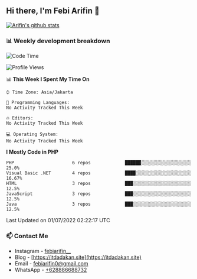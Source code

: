 ## Hi there, I'm Febi Arifin 👋

[![Arifin's github stats](https://github-readme-stats.vercel.app/api?username=febiarifin)](https://github.com/febiarifin/febiarifin)

<!-- ### I'm a Single Fighter Developer!
- 🔭 I’m currently working on a ton of side project!
- 🌱 I’m currently learning about DevOps specially Docker and K8s
- 👯 I’m looking to collaborate with other developer
- 🥅 2020 Goals: Contribute more to Open Source projects
- ⚡ Fun fact: I love cooking, finding bug and create unfinished side project -->

### 📊 Weekly development breakdown

<!--START_SECTION:waka-->
![Code Time](http://img.shields.io/badge/Code%20Time-0%20secs-blue)

![Profile Views](http://img.shields.io/badge/Profile%20Views-0-blue)

📊 **This Week I Spent My Time On** 

```text
⌚︎ Time Zone: Asia/Jakarta

💬 Programming Languages: 
No Activity Tracked This Week

🔥 Editors: 
No Activity Tracked This Week

💻 Operating System: 
No Activity Tracked This Week

```

**I Mostly Code in PHP** 

```text
PHP                      6 repos             ██████░░░░░░░░░░░░░░░░░░░   25.0% 
Visual Basic .NET        4 repos             ████░░░░░░░░░░░░░░░░░░░░░   16.67% 
HTML                     3 repos             ███░░░░░░░░░░░░░░░░░░░░░░   12.5% 
JavaScript               3 repos             ███░░░░░░░░░░░░░░░░░░░░░░   12.5% 
Java                     3 repos             ███░░░░░░░░░░░░░░░░░░░░░░   12.5%

```



 Last Updated on 01/07/2022 02:22:17 UTC
<!--END_SECTION:waka-->

### 📫 Contact Me

<!-- - Facebook - [Arifin](https://www.facebook.com/febi.arifin.77) -->

- Instagram - [febiarifin\_\_](https://www.instagram.com/febiarifin__/)
- Blog - [https://itdadakan.site](https://itdadakan.site)
- Email - [febiarifin0@gmail.com](mailto:febiarifin0@gmail.com)
- WhatsApp - [+628886688732](https://api.whatsapp.com/send?phone=628886688732)
